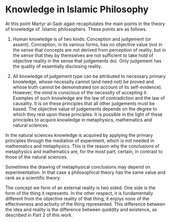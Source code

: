 Knowledge in Islamic Philosophy
===============================

At this point Martyr al-Sadr again recapitulates the main points in the
theory of knowledge of .Islamic philosophers. These points are as
follows.

1. Human knowledge is of two kinds: Conception and judgement (or
assent). Conception, in its various forms, has no objective value (not
in the sense that concepts are not derived from perception of reality,
but in the sense that they by themselves are not sufficient to take hold
of objective reality in the sense that judgements do). Only judgement
has the quality of essentially disclosing reality.

2. All knowledge of judgement type can be attributed to necessary
primary knowledge, whose necessity cannot (and need not) be proved and
whose truth cannot be demonstrated (on account of its self-evidence).
However, the mind is conscious of the necessity of accepting it.
Examples of such knowledge are the law of contradiction and the law of
causality. It is on these principles that all other judgements must be
based. The objective value of judgements depends on the degree to which
they rest upon these principles. It is possible in the light of these
principles to acquire knowledge in metaphysics, mathematics and natural
sciences.

In the natural sciences knowledge is acquired by applying the primary
principles through the mediation of experiment, which is not needed in
mathematics and metaphysics. This is the reason why the conclusions of
metaphysics and mathematics are, for the most part, certain, in contrast
to those of the natural sciences.

Sometimes the drawing of metaphysical conclusions may depend on
experimentation. In that case a philosophical theory has the same value
and rank as a scientific theory.

The concept we form of an external reality is two sided. One side is
the form of the thing it represents. In the other respect, it is
fundamentally different from the objective reality of that thing; it
enjoys none of the effectiveness and activity of the thing represented.
This difference between the idea and reality is the difference between
quiddity and existence, as described in Part 2 of this work.


